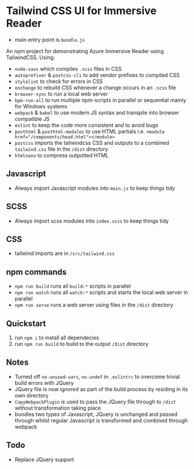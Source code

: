 # Tailwind CSS UI for Immersive Reader
* main entry point is `bundle.js`

An npm project for demonstrating Azure Immersive Reader using TailwindCSS. Using:
* `node-sass` which compiles `.scss` files in CSS
* `autoprefixer` & `postcss-cli` to add vendor prefixes to compiled CSS
* `stylelint` to check for errors in CSS
* `onchange` to rebuild CSS whenever a change occurs in an `.scss` file
* `browser-sync` to run a local web server
* `bpm-run-all` to run multiple npm-scripts in parallel or sequential mainly for Windows systems
* `webpack` & `babel` to use modern JS syntax and transpile into browser compatible JS
* `eslint` to keep the code more consistent and to avoid bugs
* `posthtml` & `posthtml-modules` to use HTML partials i.e. `<module href="/components/head.html"></module>`
* `postcss` imports the tailwindcss CSS and outputs to a combined `tailwind.css` file in the `/dist` directory
* `htmlnano` to compress outputted HTML

## Javascript
* Always import Javascript modules into `main.js` to keep things tidy

## SCSS
* Always import scss modules into `index.scss` to keep things tidy

## CSS
* tailwind imports are in `/src/tailwind.css`

## npm commands
* `npm run build` runs all `build:*` scripts in parallel
* `npm run watch` runs all `watch:*` scripts and starts the local web server in parallel
* `npm run serve` runs a web server using files in the `/dist` directory

## Quickstart
1. run `npm i` to install all dependecies
2. run `npm run build` to build to the output `/dist` directory

## Notes
* Turned off `no-unused-vars`, `no-undef` in `.eslintrc` to overcome trivial build errors with JQuery
* JQuery file is now ignored as part of the build process by residing in its own directory
* `CopyWebpackPlugin` is used to pass the JQuery file through to `/dist` without transformation taking place
* bundles two types of Javascript, JQuery is unchanged and passed through whilst regular Javascript is transformed and combined through webpack

## Todo
* Replace JQuery support

